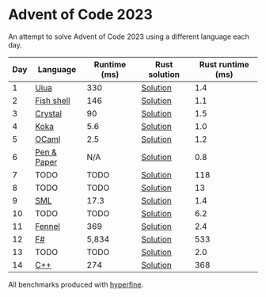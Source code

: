 # Advent of Code 2023

An attempt to solve Advent of Code 2023 using a different language each day.

| Day | Language                                   | Runtime (ms) | Rust solution                       | Rust runtime (ms) |
| --- | ------------------------------------------ | ------------ | ----------------------------------- | ------------------|
| 1   | [Uiua](day-01/uiua/01.ua)                  | 330          | [Solution](day-01/rust/src/main.rs) | 1.4               |
| 2   | [Fish shell](day-02/fish/02.fish)          | 146          | [Solution](day-02/rust/src/main.rs) | 1.1               |
| 3   | [Crystal](day-03/crystal/03.cr)            | 90           | [Solution](day-03/rust/src/main.rs) | 1.5               |
| 4   | [Koka](day-04/koka/04.kk)                  | 5.6          | [Solution](day-04/rust/src/main.rs) | 1.0               |
| 5   | [OCaml](day-05/ocaml/05.ml)                | 2.5          | [Solution](day-05/rust/src/main.rs) | 1.2               |
| 6   | [Pen & Paper](day-06/pen-and-paper/06.jpg) | N/A          | [Solution](day-06/rust/src/main.rs) | 0.8               |
| 7   | TODO                                       | TODO         | [Solution](day-07/rust/src/main.rs) | 118               |
| 8   | TODO                                       | TODO         | [Solution](day-08/rust/src/main.rs) | 13                |
| 9   | [SML](day-09/sml/09.sml)                   | 17.3         | [Solution](day-09/rust/src/main.rs) | 1.4               |
| 10  | TODO                                       | TODO         | [Solution](day-10/rust/src/main.rs) | 6.2               |
| 11  | [Fennel](day-11/fennel/11.fnl)             | 369          | [Solution](day-11/rust/src/main.rs) | 2.4               |
| 12  | [F#](day-12/fsharp/12.fs)                  | 5,834        | [Solution](day-12/rust/src/main.rs) | 533               |
| 13  | TODO                                       | TODO         | [Solution](day-13/rust/src/main.rs) | 2.0               |
| 14  | [C++](day-14/cpp/14.cpp)                   | 274          | [Solution](day-14/rust/src/main.rs) | 368               |

All benchmarks produced with [hyperfine](https://github.com/sharkdp/hyperfine).

